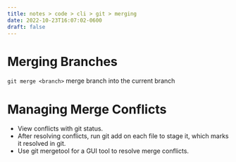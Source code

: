 ```yaml
---
title: notes > code > cli > git > merging
date: 2022-10-23T16:07:02-0600
draft: false
---
```

# Merging Branches
`git merge <branch>` merge branch into the current branch

# Managing Merge Conflicts
- View conflicts with git status.  
- After resolving conflicts, run git add on each file to stage it, which marks it resolved in git.  
- Use git mergetool for a GUI tool to resolve merge conflicts.  
